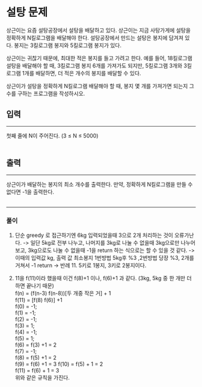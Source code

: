 # 설탕 문제

상근이는 요즘 설탕공장에서 설탕을 배달하고 있다. 상근이는 지금 사탕가게에 설탕을 정확하게 N킬로그램을 배달해야 한다. 설탕공장에서 만드는 설탕은 봉지에 담겨져 있다. 봉지는 3킬로그램 봉지와 5킬로그램 봉지가 있다.

상근이는 귀찮기 때문에, 최대한 적은 봉지를 들고 가려고 한다. 예를 들어, 18킬로그램 설탕을 배달해야 할 때, 3킬로그램 봉지 6개를 가져가도 되지만, 5킬로그램 3개와 3킬로그램 1개를 배달하면, 더 적은 개수의 봉지를 배달할 수 있다.

상근이가 설탕을 정확하게 N킬로그램 배달해야 할 때, 봉지 몇 개를 가져가면 되는지 그 수를 구하는 프로그램을 작성하시오.

## 입력

<hr>
첫째 줄에 N이 주어진다. (3 ≤ N ≤ 5000)
<br><br>

## 출력

<hr>
상근이가 배달하는 봉지의 최소 개수를 출력한다. 만약, 정확하게 N킬로그램을 만들 수 없다면 -1을 출력한다.
<br><br>

---

### 풀이

1. 단순 greedy 로 접근하기엔 6kg 입력되었을때 3으로 2개 처리하는 것이 오류가난다. -> 일단 5kg로 전부 나누고, 나머지를 3kg로 나눌 수 없을때 3kg으로만 나누어보고, 3kg으로도 나눌 수 없을때 -1을 return 하는 식으로는 할 수 있을 것 같다.
   -> 이때의 입력값 kg, 출력 값 최소봉지
   1번방법 5kg후 %3 ,2번방법 당장 %3, 2개를 거쳐서 -1 return
   -> 반례 11. 5키로 1봉지, 3키로 2봉지이다.

2. 11을 f(11)이라 했을때 이건 f(8)+1 이나, f(6)+1 과 같다. (3kg, 5kg 중 한 개만 더하면 끝나기 때문)  
   f(n) = (f(n-3) f(n-8))[두 개중 작은 거] + 1  
   f(11) = [f(8) f(6)] +1  
   f(0) = -1;  
   f(1) = -1;  
   f(2) = -1;  
   f(3) = 1;  
   f(4) = -1;  
   f(5) = 1;  
   f(6) = f(3) +1 = 2  
   f(7) = -1;  
   f(8) = f(5) +1 = 2  
   f(9) = f(6) +1 = 3
   f(10) = f(5) + 1 = 2  
   f(11) = f(6) + 1 = 3  
   위와 같은 규칙을 가진다.
